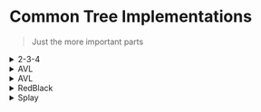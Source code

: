 # Common Tree Implementations

> Just the more important parts

<details>
<summary>2-3-4</summary>

[](2-3-4.c ':include :type=code c')

</details>

<details>
<summary>AVL</summary>

[](AVL.c ':include :type=code c')

</details>

<details>
<summary>AVL</summary>

[](AVL.c ':include :type=code c')

</details>

<details>
<summary>RedBlack</summary>

[](RedBlack.c ':include :type=code c')

</details>

<details>
<summary>Splay</summary>

[](Splay.c ':include :type=code c')

</details>
